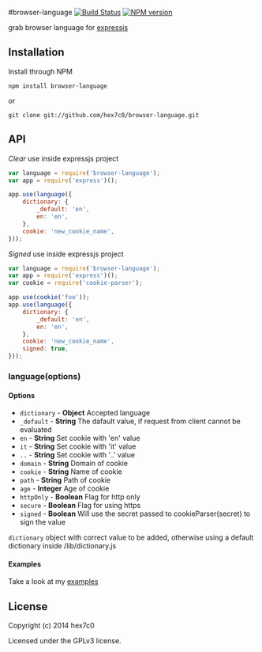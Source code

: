 #browser-language [![Build Status](https://travis-ci.org/hex7c0/browser-language.svg?branch=master)](https://travis-ci.org/hex7c0/browser-language) [![NPM version](https://badge.fury.io/js/browser-language.svg)](http://badge.fury.io/js/browser-language)

grab browser language for [expressjs](http://expressjs.com/)

## Installation

Install through NPM

```
npm install browser-language
```
or
```
git clone git://github.com/hex7c0/browser-language.git
```

## API

_Clear_ use inside expressjs project
```js
var language = require('browser-language');
var app = require('express')();

app.use(language({
    dictionary: {
        _default: 'en',
        en: 'en',
    },
    cookie: 'new_cookie_name',
}));
```

_Signed_ use inside expressjs project
```js
var language = require('browser-language');
var app = require('express')();
var cookie = require('cookie-parser');

app.use(cookie('foo'));
app.use(language({
    dictionary: {
        _default: 'en',
        en: 'en',
    },
    cookie: 'new_cookie_name',
    signed: true,
}));
```

### language(options)

#### Options

 - `dictionary` - **Object** Accepted language
  - `_default` - **String** The dafault value, if request from client cannot be evaluated
  - `en` - **String** Set cookie with 'en' value
  - `it` - **String** Set cookie with 'it' value
  - `..` - **String** Set cookie with '..' value
 - `domain` - **String** Domain of cookie
 - `cookie` - **String** Name of cookie
 - `path` - **String** Path of cookie
 - `age` - **Integer** Age of cookie
 - `httpOnly` - **Boolean** Flag for http only
 - `secure` - **Boolean** Flag for using https
 - `signed` - **Boolean** Will use the secret passed to cookieParser(secret) to sign the value

`dictionary` object with correct value to be added, otherwise using a default dictionary inside /lib/dictionary.js

#### Examples

Take a look at my [examples](https://github.com/hex7c0/browser-language/tree/master/examples)

## License
Copyright (c) 2014 hex7c0

Licensed under the GPLv3 license.

